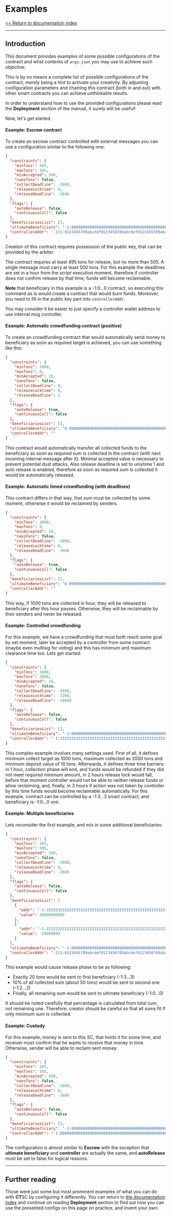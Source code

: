 # Examples

[<< Return to documentation index](README.md)

---

## Introduction

This document provides examples of some possible configurations of the contract and what contents of `args.json` you may use to achieve such objective.

This is by no means a complete list of possible configurations of the contract, merely being a hint to activate your creativity. By adjusting configuration parameters and chaining this contract (both in and out) with other smart contracts you can achieve unthinkable results.

In order to understand how to use the provided configurations please read the **Deployment** section of the manual, it surely will be useful!

Now, let's get started.

#### Example: Escrow contract

To create an escrow contract controlled with external messages you can use a configuration similar to the following one:

```json
{
  "constraints": {
    "minTons": 495,
    "maxTons": 505,
    "minAccepted": 500,
    "nanoTons": false,
    "collectDeadline": -3600,
    "releaseLocktime": 0,
    "releaseDeadline": -3600
  },
  "flags": {
    "autoRelease": false,
    "continuousColl": false
  },
  "beneficiariesList": [],
  "ultimateBeneficiary": "-1:0000000000000000000000000000000000000000000000000000000000000000",
  "controllerAddr": "-111:0123456789abcdef0123456789abcdef0123456789abcdef0123456789abcdef"
}
```

Creation of this contract requires possession of the public key, that can be provided by the arbiter.

The contract requires at least 495 tons for release, but no more than 505. A single message must carry at least 500 tons. For this example the deadlines are set in a hour from the script execution moment, therefore if controller does not confirm release by that time, funds will become reclaimable. 

**Note** that beneficiary in this example is a -1:0...0 contract, so executing this command as is would create a contract that would burn funds. Moreover, you need to fill in the public key part into `controllerAddr`.

You may consider it be easier to just specify a controller wallet address to use internal msg controller.

#### Example: Automatic crowdfunding contract (positive)

To create an crowdfunding contract that would automatically send money to beneficiary as soon as required target is achieved, you can use something like this:

```json
{
  "constraints": {
    "minTons": 1000,
    "maxTons": 0,
    "minAccepted": 10,
    "nanoTons": false,
    "collectDeadline": 0,
    "releaseLocktime": 0,
    "releaseDeadline": 1
  },
  "flags": {
    "autoRelease": true,
    "continuousColl": false
  },
  "beneficiariesList": [],
  "ultimateBeneficiary": "0:0000000000000000000000000000000000000000000000000000000000000000",
  "controllerAddr": ""
}
```

This contract would automatically transfer all collected funds to the beneficiary as soon as required sum is collected in the contract (with next incoming internal message after it). Minimal accepted value is necessary to prevent potential dust attacks. Also release deadline is set to unixtime 1 and auto release is enabled, therefore as soon as required sum is collected it would be automatically released.

#### Example: Automatic timed crowdfunding (with deadlines)

This contract differs in that way, that sum must be collected by some moment, otherwise it would be reclaimed by senders.

```json
{
  "constraints": {
    "minTons": 1000,
    "maxTons": 0,
    "minAccepted": 10,
    "nanoTons": false,
    "collectDeadline": -3600,
    "releaseLocktime": 0,
    "releaseDeadline": -3600
  },
  "flags": {
    "autoRelease": true,
    "continuousColl": false
  },
  "beneficiariesList": [],
  "ultimateBeneficiary": "0:0000000000000000000000000000000000000000000000000000000000000000",
  "controllerAddr": ""
}
```

This way, if 1000 tons are collected in hour, they will be released to beneficiary after this hour passes. Otherwise, they will be reclaimable by their senders and never be released.

#### Example: Controlled crowdfunding

For this example, we have a crowdfunding that must both reach some goal by set moment, later be accepted by a controller from some contract (maybe even multisig for voting) and this has minimum and maximum clearance time too. Lets get started:

```json
{
  "constraints": {
    "minTons": 1000,
    "maxTons": 2000,
    "minAccepted": 10,
    "nanoTons": false,
    "collectDeadline": -3600,
    "releaseLocktime": -7200,
    "releaseDeadline": -10800
  },
  "flags": {
    "autoRelease": false,
    "continuousColl": false
  },
  "beneficiariesList": [],
  "ultimateBeneficiary": "-1:0000000000000000000000000000000000000000000000000000000000000000",
  "controllerAddr": "-1:3333333333333333333333333333333333333333333333333333333333333333"
}
```

This complex example involves many settings used. First of all, it defines minimum collect target as 1000 tons, maximum collected as 2000 tons and minimum deposit value of 10 tons. Afterwards, it defines three time barriers: in 1 hour, collection phase will end, and funds would be refunded if they did not meet required minimum amount, in 2 hours release lock would fall, before that moment controller would not be able to neither release funds or allow reclaiming, and, finally, in 3 hours if action was not taken by controller by this time funds would become reclaimable automatically. For this example, contract can be controlled by a -1:3...3 smart contract, and beneficiary is -1:0...0 one.

#### Example: Multiple beneficiaries

Lets reconsider the first example, and mix in some additional beneficiaries:

```json
{
  "constraints": {
    "minTons": 495,
    "maxTons": 505,
    "minAccepted": 500,
    "nanoTons": false,
    "collectDeadline": -3600,
    "releaseLocktime": 0,
    "releaseDeadline": -3600
  },
  "flags": {
    "autoRelease": false,
    "continuousColl": false
  },
  "beneficiariesList": [
    {
      "addr": "-1:3333333333333333333333333333333333333333333333333333333333333333",
      "value": 20000000000
    },
    {
      "addr": "-1:2222222222222222222222222222222222222222222222222222222222222222",
      "value": -20000000
    }
  ],
  "ultimateBeneficiary": "-1:0000000000000000000000000000000000000000000000000000000000000000",
  "controllerAddr": "-111:0123456789abcdef0123456789abcdef0123456789abcdef0123456789abcdef"
}
```

This example would cause release phase to be as following:

* Exactly 20 tons would be sent to first beneficiary (-1:3...3)
* 10% of all collected sum (about 50 tons) would be sent to second one (-1:2...2)
* Finally, all remaining sum would be sent to ultimate beneficiary (-1:0...0)

It should be noted carefully that percentage is calculated from total sum, not remaining one. Therefore, creator should be careful so that all sums fit if only minimum sum is collected.

#### Example: Custody

For this example, money is sent to this SC, that holds it for some time, and receiver must confirm that he wants to receive that money in time. Otherwise, sender will be able to reclaim sent money.

```json
{
  "constraints": {
    "minTons": 495,
    "maxTons": 505,
    "minAccepted": 500,
    "nanoTons": false,
    "collectDeadline": -3600,
    "releaseLocktime": 0,
    "releaseDeadline": -3600
  },
  "flags": {
    "autoRelease": false,
    "continuousColl": false
  },
  "beneficiariesList": [],
  "ultimateBeneficiary": "-1:0000000000000000000000000000000000000000000000000000000000000000",
  "controllerAddr": "-1:0000000000000000000000000000000000000000000000000000000000000000"
}
```

The configuration is almost similar to **Escrow** with the exception that **ultimate beneficiary** and **controller** are actually the same, and **autoRelease** must be set to false for logical reasons.

---

## Further reading

Those were just some but most prominent examples of what you can do with **CT**SC by configuring it differently. You can return to [the documentation index](README.md) and continue on reading **Deployment** section to find out how you can use the presented configs on this page on practice, and invent your own.